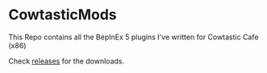 # CowtasticMods
This Repo contains all the BepInEx 5 plugins I've written for Cowtastic Cafe (x86)

Check [releases](https://github.com/telnetr4/CowtasticMods/tags) for the downloads.

